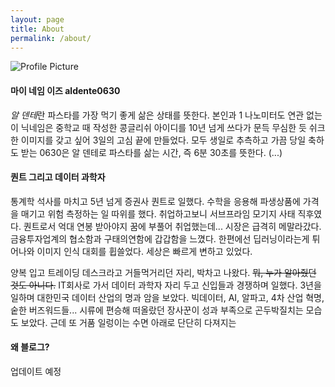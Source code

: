 ```yaml
---
layout: page
title: About
permalink: /about/
---
```


<img src="{{ site.baseurl }}/assets/profile-placeholder.jpg" title="Profile Picture" class="profile">
  
#### 마이 네임 이즈 aldente0630
  
*알 덴테*란 파스타를 가장 먹기 좋게 삶은 상태를 뜻한다. 본인과 1 나노미터도 연관 없는 이 닉네임은 중학교 때 작성한 콩글리쉬 아이디를 10년 넘게 쓰다가 문득 무심한 듯 쉬크한 이미지를 갖고 싶어 3일의 고심 끝에 만들었다. 모두 생일로 추측하고 가끔 당일 축하도 받는 0630은 알 덴테로 파스타를 삶는 시간, 즉 6분 30초를 뜻한다. (...)

#### 퀀트 그리고 데이터 과학자

통계학 석사를 마치고 5년 넘게 증권사 퀀트로 일했다. 수학을 응용해 파생상품에 가격을 매기고 위험 측정하는 일 따위를 했다. 취업하고보니 서브프라임 모기지 사태 직후였다. 퀀트로서 억대 연봉 받아야지 꿈에 부풀어 취업했는데... 시장은 급격히 메말라갔다. 금융투자업계의 협소함과 구태의연함에 갑갑함을 느꼈다. 한편에선 딥러닝이라는게 튀어나와 이미지 인식 대회를 휩쓸었다. 세상은 빠르게 변하고 있었다. 
  
양복 입고 트레이딩 데스크라고 거들먹거리던 자리, 박차고 나왔다. ~~뭐, 누가 알아줬던 것도 아니다.~~ IT회사로 가서 데이터 과학자 자리 두고 신입들과 경쟁하며 일했다. 3년을 일하며 대한민국 데이터 산업의 명과 암을 보았다. 빅데이터, AI, 알파고, 4차 산업 혁명, 숱한 버즈워드들... 시류에 편승해 떠올랐던 장사꾼이 성과 부족으로 곤두박질치는 모습도 보았다. 근데 또 거품 일렁이는 수면 아래로 단단히 다져지는 

#### 왜 블로그?

업데이트 예정
  
